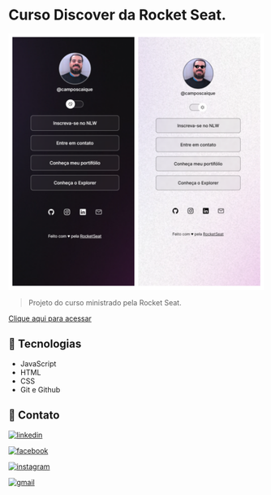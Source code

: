 # Curso Discover da Rocket Seat.

![preview](./assets/prt.png)

>Projeto do curso ministrado pela Rocket Seat.

[Clique aqui para acessar](https://camposcaique.github.io/darkcake2.0/)

## 🔨 Tecnologias

- JavaScript
- HTML
- CSS
- Git e Github

## 💓 Contato

[![linkedin](https://img.shields.io/badge/linkedin-0A66C2?style=for-the-badge&logo=linkedin&logoColor=white)](https://www.linkedin.com/in/caique-campos-128033180/)

[![facebook](https://img.shields.io/badge/Facebook-1877F2?style=for-the-badge&logo=facebook&logoColor=white)](https://www.facebook.com/camposcaique/)

[![instagram](https://img.shields.io/badge/Instagram-E4405F?style=for-the-badge&logo=instagram&logoColor=white
)](https://www.instagram.com/camposcaique/)

[![gmail](https://img.shields.io/badge/Gmail-D14836?style=for-the-badge&logo=gmail&logoColor=white)](mailto:camppos.caique@gmail.com)
